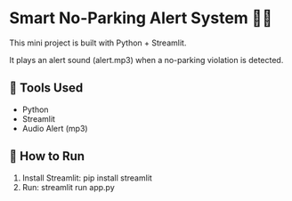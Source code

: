 # Smart No-Parking Alert System 🚗❌

This mini project is built with Python + Streamlit.

It plays an alert sound (alert.mp3) when a no-parking violation is detected.

## 🔧 Tools Used
- Python
- Streamlit
- Audio Alert (mp3)

## 🚀 How to Run
1. Install Streamlit: pip install streamlit
2. Run: streamlit run app.py